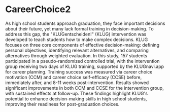 # CareerChoice2 
As high school students approach graduation, they face important decisions about their future, yet many lack formal training in decision-making. 
To address this gap, the "KLUGentscheiden!" (KLUG) intervention was developed to teach students how to make complex decisions. KLUG focuses on three 
core components of effective decision-making: defining personal objectives, identifying relevant alternatives, and comparing alternatives through 
weighted evaluation. In this study, 157 students participated in a pseudo-randomized controlled trial, with the intervention group receiving two
days of KLUG training, supported by the KLUGnavi.app for career planning. Training success was measured via career choice motivation (CCM) and 
career choice self-efficacy (CCSE) before, immediately after, and 8-11 weeks post-intervention. Results showed significant improvements in both 
CCM and CCSE for the intervention group, with sustained effects at follow-up. These findings highlight KLUG's potential to enhance decision-making 
skills in high school students, improving their readiness for post-graduation choices.
